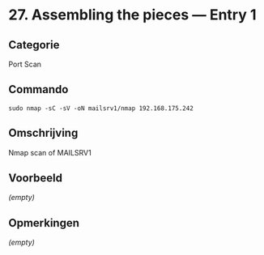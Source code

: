 # 27. Assembling the pieces — Entry 1

## Categorie

Port Scan

## Commando

```
sudo nmap -sC -sV -oN mailsrv1/nmap 192.168.175.242
```

## Omschrijving

Nmap scan of MAILSRV1

## Voorbeeld

_(empty)_

## Opmerkingen

_(empty)_

